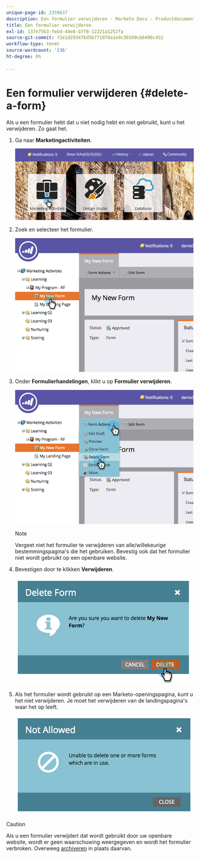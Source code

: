 ```yaml
---
unique-page-id: 2359637
description: Een formulier verwijderen - Marketo Docs - Productdocumentatie
title: Een formulier verwijderen
exl-id: 137e75b3-febd-44e8-b7f8-12221a1252fa
source-git-commit: 72e1d29347bd5b77107da1e9c30169cb6490c432
workflow-type: tm+mt
source-wordcount: '136'
ht-degree: 0%

---
```


# Een formulier verwijderen {#delete-a-form}

Als u een formulier hebt dat u niet nodig hebt en niet gebruikt, kunt u het verwijderen. Zo gaat het.

1. Ga naar **Marketingactiviteiten**.

   ![](assets/login-marketing-activities-3.png)

1. Zoek en selecteer het formulier.

   ![](assets/image2014-9-15-12-3a1-3a18.png)

1. Onder **Formulierhandelingen**, klikt u op **Formulier verwijderen**.

   ![](assets/image2014-9-15-12-3a1-3a27.png)

   >[!NOTE]
   >
   >Vergeet niet het formulier te verwijderen van alle/willekeurige bestemmingspagina&#39;s die het gebruiken. Bevestig ook dat het formulier niet wordt gebruikt op een openbare website.

1. Bevestigen door te klikken **Verwijderen**.

   ![](assets/image2014-9-15-12-3a1-3a37.png)

1. Als het formulier wordt gebruikt op een Marketo-openingspagina, kunt u het niet verwijderen. Je moet het verwijderen van de landingspagina&#39;s waar het op leeft.

   ![](assets/image2014-9-15-12-3a1-3a44.png)

>[!CAUTION]
>
>Als u een formulier verwijdert dat wordt gebruikt door uw openbare website, wordt er geen waarschuwing weergegeven en wordt het formulier verbroken. Overweeg  [archiveren](/help/marketo/product-docs/email-marketing/drip-nurturing/using-stream-content/archive-and-unarchive-stream-content.md) in plaats daarvan.
